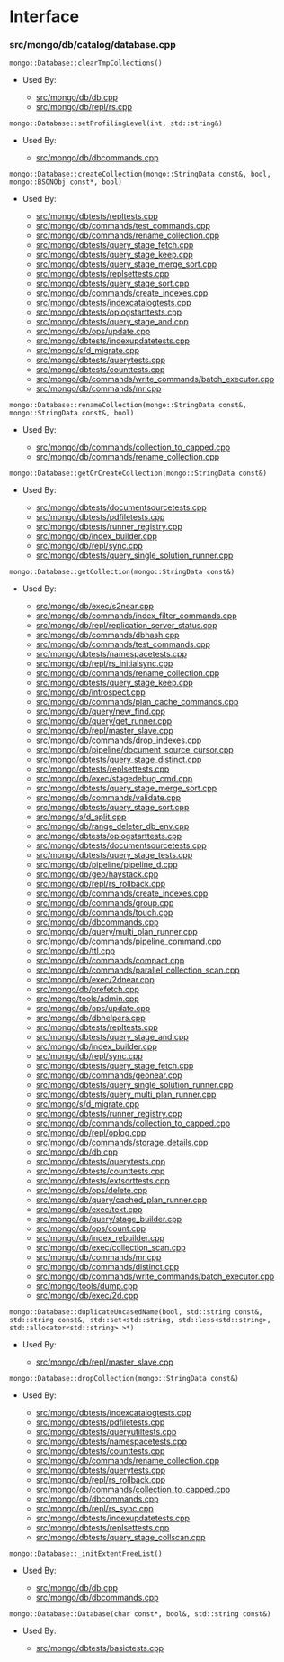
# Interface

### src/mongo/db/catalog/database.cpp

<div></div>

    mongo::Database::clearTmpCollections()

- Used By:

    - [src/mongo/db/db.cpp](../../../mongos\_and\_mongod\_mains)
    - [src/mongo/db/repl/rs.cpp](../../../replication)

<div></div>

    mongo::Database::setProfilingLevel(int, std::string&)

- Used By:

    - [src/mongo/db/dbcommands.cpp](../../../database\_commands)

<div></div>

    mongo::Database::createCollection(mongo::StringData const&, bool, mongo::BSONObj const*, bool)

- Used By:

    - [src/mongo/dbtests/repltests.cpp](../../../unit\_tests)
    - [src/mongo/db/commands/test\_commands.cpp](../../../database\_commands)
    - [src/mongo/db/commands/rename\_collection.cpp](../../../database\_commands)
    - [src/mongo/dbtests/query\_stage\_fetch.cpp](../../../unit\_tests)
    - [src/mongo/dbtests/query\_stage\_keep.cpp](../../../core\_query\_system)
    - [src/mongo/dbtests/query\_stage\_merge\_sort.cpp](../../../unit\_tests)
    - [src/mongo/dbtests/replsettests.cpp](../../../unit\_tests)
    - [src/mongo/dbtests/query\_stage\_sort.cpp](../../../unit\_tests)
    - [src/mongo/db/commands/create\_indexes.cpp](../../../database\_commands)
    - [src/mongo/dbtests/indexcatalogtests.cpp](../../../unit\_tests)
    - [src/mongo/dbtests/oplogstarttests.cpp](../../../unit\_tests)
    - [src/mongo/dbtests/query\_stage\_and.cpp](../../../unit\_tests)
    - [src/mongo/db/ops/update.cpp](../../../core\_query\_system)
    - [src/mongo/dbtests/indexupdatetests.cpp](../../../unit\_tests)
    - [src/mongo/s/d\_migrate.cpp](../../../sharding)
    - [src/mongo/dbtests/querytests.cpp](../../../unit\_tests)
    - [src/mongo/dbtests/counttests.cpp](../../../unit\_tests)
    - [src/mongo/db/commands/write\_commands/batch\_executor.cpp](../../../write\_commands)
    - [src/mongo/db/commands/mr.cpp](../../../database\_commands)

<div></div>

    mongo::Database::renameCollection(mongo::StringData const&, mongo::StringData const&, bool)

- Used By:

    - [src/mongo/db/commands/collection\_to\_capped.cpp](../../../database\_commands)
    - [src/mongo/db/commands/rename\_collection.cpp](../../../database\_commands)

<div></div>

    mongo::Database::getOrCreateCollection(mongo::StringData const&)

- Used By:

    - [src/mongo/dbtests/documentsourcetests.cpp](../../../unit\_tests)
    - [src/mongo/dbtests/pdfiletests.cpp](../../../unit\_tests)
    - [src/mongo/dbtests/runner\_registry.cpp](../../../unit\_tests)
    - [src/mongo/db/index\_builder.cpp](../../../indexing)
    - [src/mongo/db/repl/sync.cpp](../../../replication)
    - [src/mongo/dbtests/query\_single\_solution\_runner.cpp](../../../unit\_tests)

<div></div>

    mongo::Database::getCollection(mongo::StringData const&)

- Used By:

    - [src/mongo/db/exec/s2near.cpp](../../../core\_query\_system)
    - [src/mongo/db/commands/index\_filter\_commands.cpp](../../../database\_commands)
    - [src/mongo/db/repl/replication\_server\_status.cpp](../../../replication)
    - [src/mongo/db/commands/dbhash.cpp](../../../database\_commands)
    - [src/mongo/db/commands/test\_commands.cpp](../../../database\_commands)
    - [src/mongo/dbtests/namespacetests.cpp](../../../unit\_tests)
    - [src/mongo/db/repl/rs\_initialsync.cpp](../../../replication)
    - [src/mongo/db/commands/rename\_collection.cpp](../../../database\_commands)
    - [src/mongo/dbtests/query\_stage\_keep.cpp](../../../core\_query\_system)
    - [src/mongo/db/introspect.cpp](../../../client\_and\_operation\_tracking)
    - [src/mongo/db/commands/plan\_cache\_commands.cpp](../../../database\_commands)
    - [src/mongo/db/query/new\_find.cpp](../../../core\_query\_system)
    - [src/mongo/db/query/get\_runner.cpp](../../../core\_query\_system)
    - [src/mongo/db/repl/master\_slave.cpp](../../../replication)
    - [src/mongo/db/commands/drop\_indexes.cpp](../../../database\_commands)
    - [src/mongo/db/pipeline/document\_source\_cursor.cpp](../../../aggregation\_framework)
    - [src/mongo/dbtests/query\_stage\_distinct.cpp](../../../core\_query\_system)
    - [src/mongo/dbtests/replsettests.cpp](../../../unit\_tests)
    - [src/mongo/db/exec/stagedebug\_cmd.cpp](../../../core\_query\_system)
    - [src/mongo/dbtests/query\_stage\_merge\_sort.cpp](../../../unit\_tests)
    - [src/mongo/db/commands/validate.cpp](../../../database\_commands)
    - [src/mongo/dbtests/query\_stage\_sort.cpp](../../../unit\_tests)
    - [src/mongo/s/d\_split.cpp](../../../sharding)
    - [src/mongo/db/range\_deleter\_db\_env.cpp](../../../sharding)
    - [src/mongo/dbtests/oplogstarttests.cpp](../../../unit\_tests)
    - [src/mongo/dbtests/documentsourcetests.cpp](../../../unit\_tests)
    - [src/mongo/dbtests/query\_stage\_tests.cpp](../../../unit\_tests)
    - [src/mongo/db/pipeline/pipeline\_d.cpp](../../../aggregation\_framework)
    - [src/mongo/db/geo/haystack.cpp](../../../geo\_queries)
    - [src/mongo/db/repl/rs\_rollback.cpp](../../../replication)
    - [src/mongo/db/commands/create\_indexes.cpp](../../../database\_commands)
    - [src/mongo/db/commands/group.cpp](../../../database\_commands)
    - [src/mongo/db/commands/touch.cpp](../../../database\_commands)
    - [src/mongo/db/dbcommands.cpp](../../../database\_commands)
    - [src/mongo/db/query/multi\_plan\_runner.cpp](../../../core\_query\_system)
    - [src/mongo/db/commands/pipeline\_command.cpp](../../../aggregation\_framework)
    - [src/mongo/db/ttl.cpp](../../../indexing)
    - [src/mongo/db/commands/compact.cpp](../../../database\_commands)
    - [src/mongo/db/commands/parallel\_collection\_scan.cpp](../../../database\_commands)
    - [src/mongo/db/exec/2dnear.cpp](../../../core\_query\_system)
    - [src/mongo/db/prefetch.cpp](../../../page\_fault\_utilities)
    - [src/mongo/tools/admin.cpp](../../../tools)
    - [src/mongo/db/ops/update.cpp](../../../core\_query\_system)
    - [src/mongo/db/dbhelpers.cpp](../../../client\_and\_operation\_tracking)
    - [src/mongo/dbtests/repltests.cpp](../../../unit\_tests)
    - [src/mongo/dbtests/query\_stage\_and.cpp](../../../unit\_tests)
    - [src/mongo/db/index\_builder.cpp](../../../indexing)
    - [src/mongo/db/repl/sync.cpp](../../../replication)
    - [src/mongo/dbtests/query\_stage\_fetch.cpp](../../../unit\_tests)
    - [src/mongo/db/commands/geonear.cpp](../../../database\_commands)
    - [src/mongo/dbtests/query\_single\_solution\_runner.cpp](../../../unit\_tests)
    - [src/mongo/dbtests/query\_multi\_plan\_runner.cpp](../../../unit\_tests)
    - [src/mongo/s/d\_migrate.cpp](../../../sharding)
    - [src/mongo/dbtests/runner\_registry.cpp](../../../unit\_tests)
    - [src/mongo/db/commands/collection\_to\_capped.cpp](../../../database\_commands)
    - [src/mongo/db/repl/oplog.cpp](../../../replication)
    - [src/mongo/db/commands/storage\_details.cpp](../../../database\_commands)
    - [src/mongo/db/db.cpp](../../../mongos\_and\_mongod\_mains)
    - [src/mongo/dbtests/querytests.cpp](../../../unit\_tests)
    - [src/mongo/dbtests/counttests.cpp](../../../unit\_tests)
    - [src/mongo/dbtests/extsorttests.cpp](../../../unit\_tests)
    - [src/mongo/db/ops/delete.cpp](../../../core\_query\_system)
    - [src/mongo/db/query/cached\_plan\_runner.cpp](../../../core\_query\_system)
    - [src/mongo/db/exec/text.cpp](../../../core\_query\_system)
    - [src/mongo/db/query/stage\_builder.cpp](../../../core\_query\_system)
    - [src/mongo/db/ops/count.cpp](../../../core\_query\_system)
    - [src/mongo/db/index\_rebuilder.cpp](../../../indexing)
    - [src/mongo/db/exec/collection\_scan.cpp](../../../core\_query\_system)
    - [src/mongo/db/commands/mr.cpp](../../../database\_commands)
    - [src/mongo/db/commands/distinct.cpp](../../../database\_commands)
    - [src/mongo/db/commands/write\_commands/batch\_executor.cpp](../../../write\_commands)
    - [src/mongo/tools/dump.cpp](../../../tools)
    - [src/mongo/db/exec/2d.cpp](../../../core\_query\_system)

<div></div>

    mongo::Database::duplicateUncasedName(bool, std::string const&, std::string const&, std::set<std::string, std::less<std::string>, std::allocator<std::string> >*)

- Used By:

    - [src/mongo/db/repl/master\_slave.cpp](../../../replication)

<div></div>

    mongo::Database::dropCollection(mongo::StringData const&)

- Used By:

    - [src/mongo/dbtests/indexcatalogtests.cpp](../../../unit\_tests)
    - [src/mongo/dbtests/pdfiletests.cpp](../../../unit\_tests)
    - [src/mongo/dbtests/queryutiltests.cpp](../../../unit\_tests)
    - [src/mongo/dbtests/namespacetests.cpp](../../../unit\_tests)
    - [src/mongo/dbtests/counttests.cpp](../../../unit\_tests)
    - [src/mongo/db/commands/rename\_collection.cpp](../../../database\_commands)
    - [src/mongo/dbtests/querytests.cpp](../../../unit\_tests)
    - [src/mongo/db/repl/rs\_rollback.cpp](../../../replication)
    - [src/mongo/db/commands/collection\_to\_capped.cpp](../../../database\_commands)
    - [src/mongo/db/dbcommands.cpp](../../../database\_commands)
    - [src/mongo/db/repl/rs\_sync.cpp](../../../replication)
    - [src/mongo/dbtests/indexupdatetests.cpp](../../../unit\_tests)
    - [src/mongo/dbtests/replsettests.cpp](../../../unit\_tests)
    - [src/mongo/dbtests/query\_stage\_collscan.cpp](../../../unit\_tests)

<div></div>

    mongo::Database::_initExtentFreeList()

- Used By:

    - [src/mongo/db/db.cpp](../../../mongos\_and\_mongod\_mains)
    - [src/mongo/db/dbcommands.cpp](../../../database\_commands)

<div></div>

    mongo::Database::Database(char const*, bool&, std::string const&)

- Used By:

    - [src/mongo/dbtests/basictests.cpp](../../../unit\_tests)
